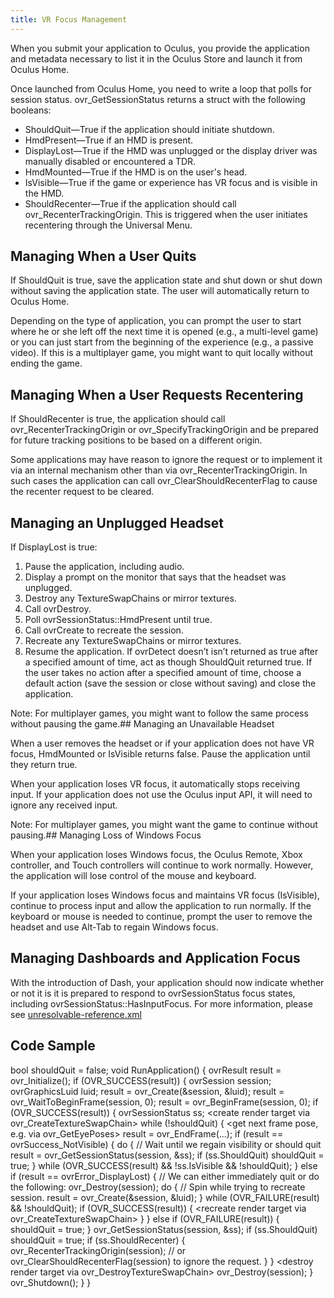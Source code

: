 ```yaml
---
title: VR Focus Management
---
```

 When you submit your application to Oculus, you provide the application and metadata necessary to list it in the Oculus Store and launch it from Oculus Home. 

Once launched from Oculus Home, you need to write a loop that polls for session status. ovr\_GetSessionStatus returns a struct with the following booleans:

* ShouldQuit—True if the application should initiate shutdown.
* HmdPresent—True if an HMD is present. 
* DisplayLost—True if the HMD was unplugged or the display driver was manually disabled or encountered a TDR.
* HmdMounted—True if the HMD is on the user's head.
* IsVisible—True if the game or experience has VR focus and is visible in the HMD.
* ShouldRecenter—True if the application should call ovr\_RecenterTrackingOrigin. This is triggered when the user initiates recentering through the Universal Menu.
## Managing When a User Quits

If ShouldQuit is true, save the application state and shut down or shut down without saving the application state. The user will automatically return to Oculus Home. 

Depending on the type of application, you can prompt the user to start where he or she left off the next time it is opened (e.g., a multi-level game) or you can just start from the beginning of the experience (e.g., a passive video). If this is a multiplayer game, you might want to quit locally without ending the game.

## Managing When a User Requests Recentering

If ShouldRecenter is true, the application should call ovr\_RecenterTrackingOrigin or ovr\_SpecifyTrackingOrigin and be prepared for future tracking positions to be based on a different origin. 

Some applications may have reason to ignore the request or to implement it via an internal mechanism other than via ovr\_RecenterTrackingOrigin. In such cases the application can call ovr\_ClearShouldRecenterFlag to cause the recenter request to be cleared.

## Managing an Unplugged Headset

If DisplayLost is true:

1. Pause the application, including audio.
2. Display a prompt on the monitor that says that the headset was unplugged. 
3. Destroy any TextureSwapChains or mirror textures.
4. Call ovrDestroy.
5. Poll ovrSessionStatus::HmdPresent until true. 
6. Call ovrCreate to recreate the session.
7. Recreate any TextureSwapChains or mirror textures.
8. Resume the application.
If ovrDetect doesn’t isn’t returned as true after a specified amount of time, act as though ShouldQuit returned true. If the user takes no action after a specified amount of time, choose a default action (save the session or close without saving) and close the application. 

Note: For multiplayer games, you might want to follow the same process without pausing the game.## Managing an Unavailable Headset

 When a user removes the headset or if your application does not have VR focus, HmdMounted or IsVisible returns false. Pause the application until they return true.

When your application loses VR focus, it automatically stops receiving input. If your application does not use the Oculus input API, it will need to ignore any received input.

Note: For multiplayer games, you might want the game to continue without pausing.## Managing Loss of Windows Focus

When your application loses Windows focus, the Oculus Remote, Xbox controller, and Touch controllers will continue to work normally. However, the application will lose control of the mouse and keyboard.

If your application loses Windows focus and maintains VR focus (IsVisible), continue to process input and allow the application to run normally. If the keyboard or mouse is needed to continue, prompt the user to remove the headset and use Alt-Tab to regain Windows focus.

## Managing Dashboards and Application Focus

With the introduction of Dash, your application should now indicate whether or not it is it is prepared to respond to ovrSessionStatus focus states, including ovrSessionStatus::HasInputFocus. For more information, please see [unresolvable-reference.xml](unresolvable-reference)

## Code Sample

 bool shouldQuit = false; void RunApplication() { ovrResult result = ovr\_Initialize(); if (OVR\_SUCCESS(result)) { ovrSession session; ovrGraphicsLuid luid; result = ovr\_Create(&session, &luid); result = ovr\_WaitToBeginFrame(session, 0); result = ovr\_BeginFrame(session, 0); if (OVR\_SUCCESS(result)) { ovrSessionStatus ss; <create graphics device with luid> <create render target via ovr\_CreateTextureSwapChain> while (!shouldQuit) { <get next frame pose, e.g. via ovr\_GetEyePoses> <render frame> result = ovr\_EndFrame(...); if (result == ovrSuccess\_NotVisible) { <turn off audio output> do { // Wait until we regain visibility or should quit <sleep> result = ovr\_GetSessionStatus(session, &ss); if (ss.ShouldQuit) shouldQuit = true; } while (OVR\_SUCCESS(result) && !ss.IsVisible && !shouldQuit); <possibly re-enable audio> } else if (result == ovrError\_DisplayLost) { // We can either immediately quit or do the following: <destroy render target and graphics device> ovr\_Destroy(session); do { // Spin while trying to recreate session. result = ovr\_Create(&session, &luid); } while (OVR\_FAILURE(result) && !shouldQuit); if (OVR\_SUCCESS(result)) { <recreate graphics device with luid> <recreate render target via ovr\_CreateTextureSwapChain> } } else if (OVR\_FAILURE(result)) { shouldQuit = true; } ovr\_GetSessionStatus(session, &ss); if (ss.ShouldQuit) shouldQuit = true; if (ss.ShouldRecenter) { ovr\_RecenterTrackingOrigin(session); // or ovr\_ClearShouldRecenterFlag(session) to ignore the request. <do anything else needed to handle this> } } <destroy render target via ovr\_DestroyTextureSwapChain> <destroy graphics device> ovr\_Destroy(session); } ovr\_Shutdown(); } } 